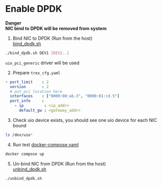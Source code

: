 # Enable DPDK
**Danger**\
**NIC bind to DPDK will be removed from system**

1. Bind NIC to DPDK (Run from the host)\
  [bind_dpdk.sh](https://github.com/Eisaichen/cisco-trex-docker/blob/main/dpdk/bind_dpdk.sh)
``` bash
./bind_dpdk.sh DEV1 [DEV2..]
```
  `uio_pci_generic` driver will be used

2. Prepare `trex_cfg.yaml`
``` yaml
- port_limit    : 2
  version       : 2
  # put pci location here
  interfaces    : ["0000:00:ab.3", "0000:01:cd.5"]
  port_info     :
    - ip         : <ip_addr>
      default_gw : <gateway_addr>
```

3. Check uio device exists, you should see one uio device for each NIC bound
``` bash
ls /dev/uio*
```

4. Run test [docker-compose.yaml](https://github.com/Eisaichen/cisco-trex-docker/blob/main/dpdk/docker-compose.yaml)
``` bash
docker compose up
```

5. Un-bind NIC from DPDK (Run from the host)\
  [unbind_dpdk.sh](https://github.com/Eisaichen/cisco-trex-docker/blob/main/dpdk/unbind_dpdk.sh)
``` bash
./unbind_dpdk.sh
```
